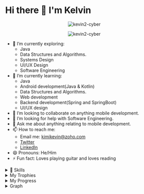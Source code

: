 # Hi there 👋 I'm Kelvin

<!--
**kevin2-cyber/kevin2-cyber** is a ✨ _special_ ✨ repository because its `README.md` (this file) appears on your GitHub profile.

Here are some ideas to get you started:
-->

<p align="center"> <img src="https://komarev.com/ghpvc/?username=kevin2-cyber&label=Profile%20views&color=e91e63&style=flat" alt="kevin2-cyber" /> </p>
<p align="center"> <img src="https://img.shields.io/github/followers/kevin2-cyber?style=social" alt="kevin2-cyber" /> </p>


- 🔭 I’m currently exploring:
    - Java
    - Data Structures and Algorithms.
    - Systems Design 
    - UI/UX Design
    - Software Engineering
- 🌱 I’m currently learning:
    - Java
    - Android development(Java & Kotlin)
    - Data Structures and Algorithms.
    - Web development
    - Backend development(Spring and SpringBoot)
    - UI/UX design
- 👯 I’m looking to collaborate on anything mobile development.
- 🤔 I’m looking for help with Software Engineering. 
- 💬 Ask me about anything relating to mobile development.
- 📫 How to reach me:
    -  Email me: kimikevin@zoho.com
    -  [Twitter](https://twitter.com/KimiKevin2?t=zSovVZNdftPwOM8lRfwWag&s=08)
    -  [LinkedIn](https://www.linkedin.com/in/kelvin-eduful-294712237/)
- 😄 Pronouns: He/Him
- ⚡ Fun fact: Loves playing guitar and loves reading

<details>
    <summary>🚀 Skills</summary>
<p align="left">
    <a href="https://www.oracle.com/java/" target="_blank"> <img src="https://img.icons8.com/color/48/000000/java-coffee-cup-logo.png"/> </a>
    <a href="https://kotlinlang.org/docs/getting-started.html" target="_blank"> <img src="icons/icons8-kotlin-48.png"/> </a>
    <a href="https://docs.spring.io/spring-framework/docs/current/reference/html/" target="_blank"> <img src="https://img.icons8.com/color/48/000000/spring-logo.png"/> </a>
    <a href="https://spring.io/projects/spring-boot" target="_blank"> <img src="icons/springboot.png" height="48"/> </a>
    <a href="https://www.flutter.dev" target="_blank"><img src="https://img.icons8.com/color/48/000000/flutter.png"/></a>
    <a href="https://laravel.com/docs/10.x" target="_blank"><img src="icons/laravel.png" width="48" height="48"/></a>
    <a href="https://developer.android.com/studio" target="_blank"><img src="icons/new-studio-logo.png" width="48" height="48"/></a>
</p>
</details>

<details>
    <summary>My Trophies</summary>
    <img width=1000 src="https://github-profile-trophy.vercel.app/?username=kevin2-cyber&column=8&theme=gruvbox&no-frame=true"/>
</details>




<details>
    <summary>My Progress</summary>
<a href="http://www.github.com/kevin2-cyber"><img src="https://github-readme-stats.vercel.app/api?username=kevin2-cyber&show_icons=true&hide=&count_private=true&title_color=0891b2&text_color=ffffff&icon_color=0891b2&bg_color=1c1917&hide_border=true&show_icons=true" alt="Kelvin's GitHub stats" /></a>

<a href="http://www.github.com/kevin2-cyber"><img src="https://github-readme-streak-stats.herokuapp.com/?user=kevin2-cyber&stroke=ffffff&background=1c1917&ring=0891b2&fire=0891b2&currStreakNum=ffffff&currStreakLabel=0891b2&sideNums=ffffff&sideLabels=ffffff&dates=ffffff&hide_border=true" /></a>


<a href="https://github.com/kevin2-cyber" align="left"><img src="https://github-readme-stats.vercel.app/api/top-langs/?username=kevin2-cyber&langs_count=10&title_color=0891b2&text_color=ffffff&icon_color=0891b2&bg_color=1c1917&hide_border=true&locale=en&custom_title=Top%20%Languages" alt="Top Languages" /></a>
</details>
<details> 
<summary>Graph</summary>   
   
![](./profile-3d-contrib/profile-night-view.svg)

</details> 
